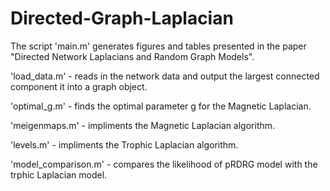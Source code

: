 # Directed-Graph-Laplacian
The script 'main.m' generates figures and tables presented in the paper "Directed Network Laplacians and Random Graph Models".

'load_data.m' - reads in the network data and output the largest connected component it into a graph object.

'optimal_g.m' - finds the optimal parameter g for the Magnetic Laplacian.

'meigenmaps.m' - impliments the Magnetic Laplacian algorithm.

'levels.m' - impliments the Trophic Laplacian algorithm.

'model_comparison.m' - compares the likelihood of pRDRG model with the trphic Laplacian model.
